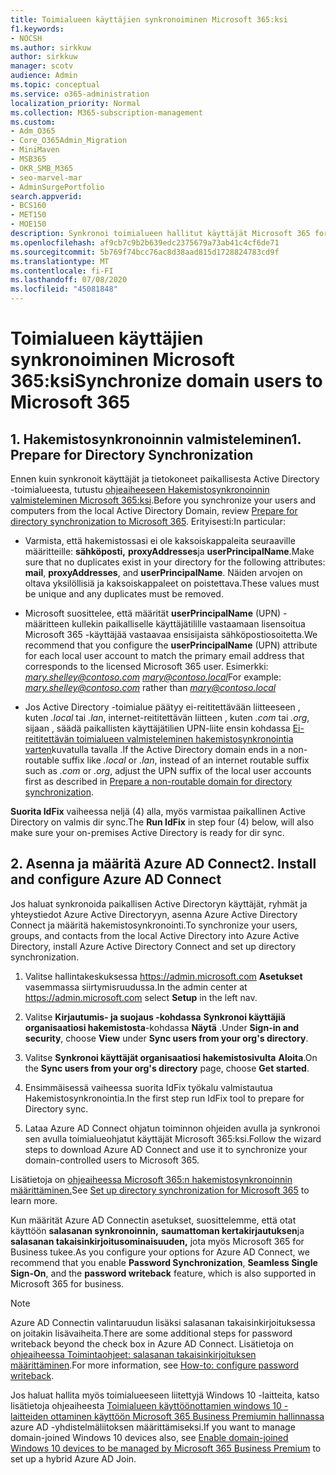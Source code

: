 ```yaml
---
title: Toimialueen käyttäjien synkronoiminen Microsoft 365:ksi
f1.keywords:
- NOCSH
ms.author: sirkkuw
author: sirkkuw
manager: scotv
audience: Admin
ms.topic: conceptual
ms.service: o365-administration
localization_priority: Normal
ms.collection: M365-subscription-management
ms.custom:
- Adm_O365
- Core_O365Admin_Migration
- MiniMaven
- MSB365
- OKR_SMB_M365
- seo-marvel-mar
- AdminSurgePortfolio
search.appverid:
- BCS160
- MET150
- MOE150
description: Synkronoi toimialueen hallitut käyttäjät Microsoft 365 for Businessin kanssa.
ms.openlocfilehash: af9cb7c9b2b639edc2375679a73ab41c4cf6de71
ms.sourcegitcommit: 5b769f74bcc76ac8d38aad815d1728824783cd9f
ms.translationtype: MT
ms.contentlocale: fi-FI
ms.lasthandoff: 07/08/2020
ms.locfileid: "45081848"
---
```

# <a name="synchronize-domain-users-to-microsoft-365"></a><span data-ttu-id="2cc28-103">Toimialueen käyttäjien synkronoiminen Microsoft 365:ksi</span><span class="sxs-lookup"><span data-stu-id="2cc28-103">Synchronize domain users to Microsoft 365</span></span>

## <a name="1-prepare-for-directory-synchronization"></a><span data-ttu-id="2cc28-104">1. Hakemistosynkronoinnin valmisteleminen</span><span class="sxs-lookup"><span data-stu-id="2cc28-104">1. Prepare for Directory Synchronization</span></span> 

<span data-ttu-id="2cc28-105">Ennen kuin synkronoit käyttäjät ja tietokoneet paikallisesta Active Directory -toimialueesta, tutustu [ohjeaiheeseen Hakemistosynkronoinnin valmisteleminen Microsoft 365:ksi](https://docs.microsoft.com/office365/enterprise/prepare-for-directory-synchronization).</span><span class="sxs-lookup"><span data-stu-id="2cc28-105">Before you synchronize your users and computers from the local Active Directory Domain, review [Prepare for directory synchronization to Microsoft 365](https://docs.microsoft.com/office365/enterprise/prepare-for-directory-synchronization).</span></span> <span data-ttu-id="2cc28-106">Erityisesti:</span><span class="sxs-lookup"><span data-stu-id="2cc28-106">In particular:</span></span>

   - <span data-ttu-id="2cc28-107">Varmista, että hakemistossasi ei ole kaksoiskappaleita seuraaville määritteille: **sähköposti,** **proxyAddresses**ja **userPrincipalName**.</span><span class="sxs-lookup"><span data-stu-id="2cc28-107">Make sure that no duplicates exist in your directory for the following attributes: **mail**, **proxyAddresses**, and **userPrincipalName**.</span></span> <span data-ttu-id="2cc28-108">Näiden arvojen on oltava yksilöllisiä ja kaksoiskappaleet on poistettava.</span><span class="sxs-lookup"><span data-stu-id="2cc28-108">These values must be unique and any duplicates must be removed.</span></span>
   
   - <span data-ttu-id="2cc28-109">Microsoft suosittelee, että määrität **userPrincipalName** (UPN) -määritteen kullekin paikalliselle käyttäjätilille vastaamaan lisensoitua Microsoft 365 -käyttäjää vastaavaa ensisijaista sähköpostiosoitetta.</span><span class="sxs-lookup"><span data-stu-id="2cc28-109">We recommend that you configure the **userPrincipalName** (UPN) attribute for each local user account to match the primary email address that corresponds to the licensed Microsoft 365 user.</span></span> <span data-ttu-id="2cc28-110">Esimerkki: *mary.shelley@contoso.com* *mary@contoso.local*</span><span class="sxs-lookup"><span data-stu-id="2cc28-110">For example: *mary.shelley@contoso.com* rather than *mary@contoso.local*</span></span>
   
   - <span data-ttu-id="2cc28-111">Jos Active Directory -toimialue päätyy ei-reititettävään liitteeseen , kuten *.local* tai *.lan*, internet-reititettävän liitteen , kuten *.com* tai *.org*, sijaan , säädä paikallisten käyttäjätilien UPN-liite ensin kohdassa [Ei-reititettävän toimialueen valmisteleminen hakemistosynkronointia varten](https://docs.microsoft.com/office365/enterprise/prepare-a-non-routable-domain-for-directory-synchronization)kuvatulla tavalla .</span><span class="sxs-lookup"><span data-stu-id="2cc28-111">If the Active Directory domain ends in a non-routable suffix like *.local* or *.lan*, instead of an internet routable suffix such as *.com* or *.org*, adjust the UPN suffix of the local user accounts first as described in [Prepare a non-routable domain for directory synchronization](https://docs.microsoft.com/office365/enterprise/prepare-a-non-routable-domain-for-directory-synchronization).</span></span> 

<span data-ttu-id="2cc28-112">**Suorita IdFix** vaiheessa neljä (4) alla, myös varmistaa paikallinen Active Directory on valmis dir sync.</span><span class="sxs-lookup"><span data-stu-id="2cc28-112">The **Run IdFix** in step four (4) below, will also make sure your on-premises Active Directory is ready for dir sync.</span></span>

## <a name="2-install-and-configure-azure-ad-connect"></a><span data-ttu-id="2cc28-113">2. Asenna ja määritä Azure AD Connect</span><span class="sxs-lookup"><span data-stu-id="2cc28-113">2. Install and configure Azure AD Connect</span></span>

<span data-ttu-id="2cc28-114">Jos haluat synkronoida paikallisen Active Directoryn käyttäjät, ryhmät ja yhteystiedot Azure Active Directoryyn, asenna Azure Active Directory Connect ja määritä hakemistosynkronointi.</span><span class="sxs-lookup"><span data-stu-id="2cc28-114">To synchronize your users, groups, and contacts from the local Active Directory into Azure Active Directory, install Azure Active Directory Connect and set up directory synchronization.</span></span> 

 1. <span data-ttu-id="2cc28-115">Valitse hallintakeskuksessa <a href="https://go.microsoft.com/fwlink/p/?linkid=2024339" target="_blank">https://admin.microsoft.com</a> **Asetukset** vasemmassa siirtymisruudussa.</span><span class="sxs-lookup"><span data-stu-id="2cc28-115">In the admin center at <a href="https://go.microsoft.com/fwlink/p/?linkid=2024339" target="_blank">https://admin.microsoft.com</a> select **Setup** in the left nav.</span></span>

 2. <span data-ttu-id="2cc28-116">Valitse **Kirjautumis- ja suojaus -kohdassa** **Synkronoi käyttäjiä organisaatiosi hakemistosta**-kohdassa **Näytä** .</span><span class="sxs-lookup"><span data-stu-id="2cc28-116">Under **Sign-in and security**, choose **View**  under **Sync users from your org's directory**.</span></span>

 3. <span data-ttu-id="2cc28-117">Valitse **Synkronoi käyttäjät organisaatiosi hakemistosivulta** **Aloita**.</span><span class="sxs-lookup"><span data-stu-id="2cc28-117">On the **Sync users from your org's directory** page, choose **Get started**.</span></span>

 4. <span data-ttu-id="2cc28-118">Ensimmäisessä vaiheessa suorita IdFix työkalu valmistautua Hakemistosynkronointia.</span><span class="sxs-lookup"><span data-stu-id="2cc28-118">In the first step  run IdFix tool to prepare for Directory sync.</span></span>

 5. <span data-ttu-id="2cc28-119">Lataa Azure AD Connect ohjatun toiminnon ohjeiden avulla ja synkronoi sen avulla toimialueohjatut käyttäjät Microsoft 365:ksi.</span><span class="sxs-lookup"><span data-stu-id="2cc28-119">Follow the wizard steps to download Azure AD Connect and use it to synchronize your domain-controlled users to Microsoft 365.</span></span>


<span data-ttu-id="2cc28-120">Lisätietoja on [ohjeaiheessa Microsoft 365:n hakemistosynkronoinnin määrittäminen.](https://docs.microsoft.com/office365/enterprise/set-up-directory-synchronization)</span><span class="sxs-lookup"><span data-stu-id="2cc28-120">See [Set up directory synchronization for Microsoft 365](https://docs.microsoft.com/office365/enterprise/set-up-directory-synchronization) to learn more.</span></span>

<span data-ttu-id="2cc28-121">Kun määrität Azure AD Connectin asetukset, suosittelemme, että otat käyttöön **salasanan synkronoinnin,** **saumattoman kertakirjautuksen**ja **salasanan takaisinkirjoitusominaisuuden,** jota myös Microsoft 365 for Business tukee.</span><span class="sxs-lookup"><span data-stu-id="2cc28-121">As you configure your options for Azure AD Connect, we recommend that you enable **Password Synchronization**, **Seamless Single Sign-On**, and the **password writeback** feature, which is also supported in Microsoft 365 for business.</span></span>

> [!NOTE]
> <span data-ttu-id="2cc28-122">Azure AD Connectin valintaruudun lisäksi salasanan takaisinkirjoituksessa on joitakin lisävaiheita.</span><span class="sxs-lookup"><span data-stu-id="2cc28-122">There are some additional steps for password writeback beyond the check box in Azure AD Connect.</span></span> <span data-ttu-id="2cc28-123">Lisätietoja on [ohjeaiheessa Toimintaohjeet: salasanan takaisinkirjoituksen määrittäminen](https://docs.microsoft.com/azure/active-directory/authentication/howto-sspr-writeback).</span><span class="sxs-lookup"><span data-stu-id="2cc28-123">For more information, see [How-to: configure password writeback](https://docs.microsoft.com/azure/active-directory/authentication/howto-sspr-writeback).</span></span> 

<span data-ttu-id="2cc28-124">Jos haluat hallita myös toimialueeseen liitettyjä Windows 10 -laitteita, katso lisätietoja ohjeaiheesta [Toimialueen käyttöönottamien windows 10 -laitteiden ottaminen käyttöön Microsoft 365 Business Premiumin hallinnassa](manage-windows-devices.md) azure AD -yhdistelmäliitoksen määrittämiseksi.</span><span class="sxs-lookup"><span data-stu-id="2cc28-124">If you want to manage domain-joined Windows 10 devices also, see [Enable domain-joined Windows 10 devices to be managed by Microsoft 365 Business Premium](manage-windows-devices.md) to set up a hybrid Azure AD Join.</span></span> 
